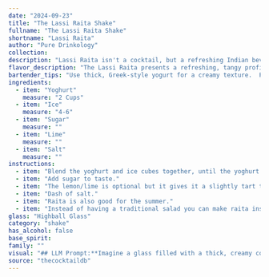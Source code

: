 ```yaml
---
date: "2024-09-23"
title: "The Lassi Raita Shake"
fullname: "The Lassi Raita Shake"
shortname: "Lassi Raita"
author: "Pure Drinkology"
collection:
description: "Lassi Raita isn't a cocktail, but a refreshing Indian beverage! It hails from the South Asian subcontinent, belonging to the family of yogurt-based drinks like lassi and buttermilk.  Think of it as a creamy, spiced, and chilled beverage perfect for any occasion. "
flavor_description: "The Lassi Raita presents a refreshing, tangy profile. Creamy yoghurt forms the base, balanced by the sharp acidity of lime and a subtle sweetness from sugar. A touch of salt enhances the flavors and adds a savory depth. The ice chills the palate, creating a smooth and refreshing experience. "
bartender_tips: "Use thick, Greek-style yogurt for a creamy texture.  Pulse the ice in a blender before adding the yogurt to ensure a smooth consistency.  Start with a pinch of salt and adjust to taste, remembering that salt enhances sweetness.  Freshly squeezed lime juice is key for a bright, balanced flavor.  Chill the ingredients beforehand for a refreshing drink.  "
ingredients:
  - item: "Yoghurt"
    measure: "2 Cups"
  - item: "Ice"
    measure: "4-6"
  - item: "Sugar"
    measure: ""
  - item: "Lime"
    measure: ""
  - item: "Salt"
    measure: ""
instructions:
  - item: "Blend the yoghurt and ice cubes together, until the yoghurt becomes more liquid."
  - item: "Add sugar to taste."
  - item: "The lemon/lime is optional but it gives it a slightly tart taste."
  - item: "Dash of salt."
  - item: "Raita is also good for the summer."
  - item: "Instead of having a traditional salad you can make raita instead."
glass: "Highball Glass"
category: "shake"
has_alcohol: false
base_spirit:
family: ""
visual: "## LLM Prompt:**Imagine a glass filled with a thick, creamy concoction, the color of a soft, sun-kissed cloud. Its surface shimmers with tiny ice crystals, like a dusting of snow. The drink is subtly layered, with a pale, almost translucent liquid at the bottom, hinting at the tangy lime and the cool, refreshing salt.  A light sprinkle of sugar crystals adds a touch of sparkle, suggesting the sweet undertones of this unique beverage. Describe this Lassi Raita in detail, capturing its visual appeal and texture.** "
source: "thecocktaildb"
---
```


